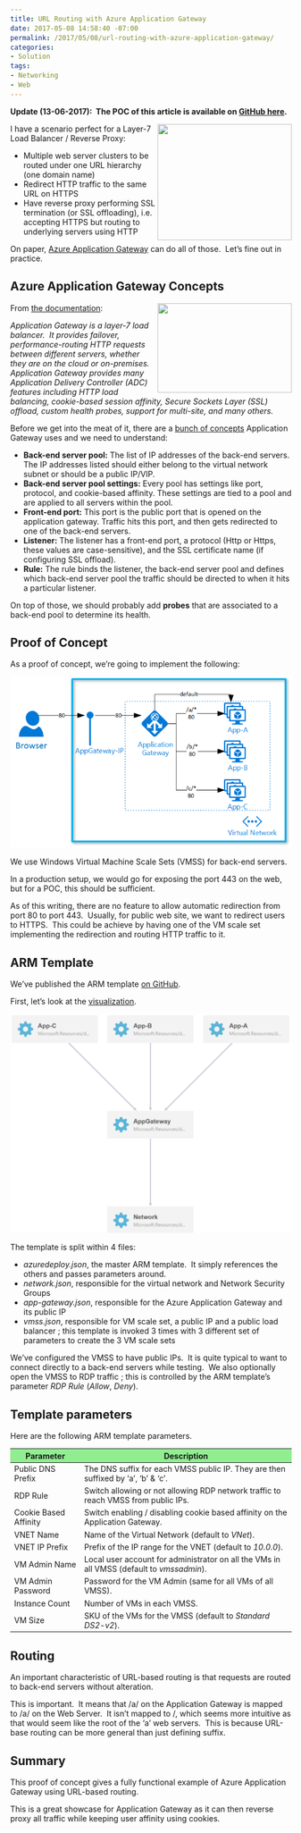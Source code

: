 ```yaml
---
title: URL Routing with Azure Application Gateway
date: 2017-05-08 14:58:40 -07:00
permalink: /2017/05/08/url-routing-with-azure-application-gateway/
categories:
- Solution
tags:
- Networking
- Web
---
```

<strong>Update (13-06-2017):  The POC of this article is available on <a href="https://github.com/vplauzon/app-gateway/tree/master/vmss-path-routing-windows">GitHub here</a>.</strong>

<img style="background-image:none;float:right;padding-top:0;padding-left:0;display:inline;padding-right:0;border-width:0;" src="https://static.pexels.com/photos/66100/pexels-photo-66100.jpeg" width="240" height="208" align="right" border="0" />I have a scenario perfect for a Layer-7 Load Balancer / Reverse Proxy:
<ul>
 	<li>Multiple web server clusters to be routed under one URL hierarchy (one domain name)</li>
 	<li>Redirect HTTP traffic to the same URL on HTTPS</li>
 	<li>Have reverse proxy performing SSL termination (or SSL offloading), i.e. accepting HTTPS but routing to underlying servers using HTTP</li>
</ul>
On paper, <a href="https://azure.microsoft.com/en-us/documentation/articles/application-gateway-introduction/" target="_blank" rel="noopener noreferrer">Azure Application Gateway</a> can do all of those.  Let’s fine out in practice.
<h2>Azure Application Gateway Concepts</h2>
<img style="background-image:none;float:right;padding-top:0;padding-left:0;display:inline;padding-right:0;border-width:0;" src="https://static.pexels.com/photos/48898/wood-cube-abc-cube-letters-48898.jpeg" width="240" height="160" align="right" border="0" />From <a href="https://docs.microsoft.com/en-us/azure/application-gateway/application-gateway-create-gateway-arm" target="_blank" rel="noopener">the documentation</a>:

<em>Application Gateway is a layer-7 load balancer.  It provides failover, performance-routing HTTP requests between different servers, whether they are on the cloud or on-premises. Application Gateway provides many Application Delivery Controller (ADC) features including HTTP load balancing, cookie-based session affinity, Secure Sockets Layer (SSL) offload, custom health probes, support for multi-site, and many others.</em>

Before we get into the meat of it, there are a <a href="https://docs.microsoft.com/en-us/azure/application-gateway/application-gateway-create-gateway-arm" target="_blank" rel="noopener">bunch of concepts</a> Application Gateway uses and we need to understand:
<ul>
 	<li><strong>Back-end server pool:</strong> The list of IP addresses of the back-end servers. The IP addresses listed should either belong to the virtual network subnet or should be a public IP/VIP.</li>
 	<li><strong>Back-end server pool settings:</strong> Every pool has settings like port, protocol, and cookie-based affinity. These settings are tied to a pool and are applied to all servers within the pool.</li>
 	<li><strong>Front-end port:</strong> This port is the public port that is opened on the application gateway. Traffic hits this port, and then gets redirected to one of the back-end servers.</li>
 	<li><strong>Listener:</strong> The listener has a front-end port, a protocol (Http or Https, these values are case-sensitive), and the SSL certificate name (if configuring SSL offload).</li>
 	<li><strong>Rule:</strong> The rule binds the listener, the back-end server pool and defines which back-end server pool the traffic should be directed to when it hits a particular listener.</li>
</ul>
On top of those, we should probably add <strong>probes</strong> that are associated to a back-end pool to determine its health.
<h2>Proof of Concept</h2>
As a proof of concept, we’re going to implement the following:

<a href="/assets/posts/2017/2/url-routing-with-azure-application-gateway/image.png"><img style="background-image:none;padding-top:0;padding-left:0;display:inline;padding-right:0;border-width:0;" title="image" src="/assets/posts/2017/2/url-routing-with-azure-application-gateway/image_thumb.png" alt="image" border="0" /></a>

We use Windows Virtual Machine Scale Sets (VMSS) for back-end servers.

In a production setup, we would go for exposing the port 443 on the web, but for a POC, this should be sufficient.

As of this writing, there are no feature to allow automatic redirection from port 80 to port 443.  Usually, for public web site, we want to redirect users to HTTPS.  This could be achieve by having one of the VM scale set implementing the redirection and routing HTTP traffic to it.
<h2>ARM Template</h2>
We’ve published the ARM template <a href="https://github.com/vplauzon/app-gateway/tree/master/vmss-path-routing-windows" target="_blank" rel="noopener">on GitHub</a>.

First, let’s look at the <a href="http://armviz.io/#/?load=https%3A%2F%2Fraw.githubusercontent.com%2Fvplauzon%2Fapp-gateway%2Fmaster%2Fvmss-path-routing-windows%2Fazuredeploy.json" target="_blank" rel="noopener">visualization</a>.

<a href="/assets/posts/2017/2/url-routing-with-azure-application-gateway/image1.png"><img style="background-image:none;padding-top:0;padding-left:0;display:inline;padding-right:0;border-width:0;" title="image" src="/assets/posts/2017/2/url-routing-with-azure-application-gateway/image_thumb1.png" alt="image" border="0" /></a>

The template is split within 4 files:
<ul>
 	<li><em>azuredeploy.json</em>, the master ARM template.  It simply references the others and passes parameters around.</li>
 	<li><em>network.json</em>, responsible for the virtual network and Network Security Groups</li>
 	<li><em>app-gateway.json</em>, responsible for the Azure Application Gateway and its public IP</li>
 	<li><em>vmss.json</em>, responsible for VM scale set, a public IP and a public load balancer ; this template is invoked 3 times with 3 different set of parameters to create the 3 VM scale sets</li>
</ul>
We’ve configured the VMSS to have public IPs.  It is quite typical to want to connect directly to a back-end servers while testing.  We also optionally open the VMSS to RDP traffic ; this is controlled by the ARM template’s parameter <em>RDP Rule</em> (<em>Allow</em>, <em>Deny</em>).
<h2>Template parameters</h2>
Here are the following ARM template parameters.
<table>
<thead>
<tr style="background:lightgreen;">
<th>Parameter</th>
<th>Description</th>
</tr>
</thead>
<tbody>
<tr>
<td>Public DNS Prefix</td>
<td>The DNS suffix for each VMSS public IP.
They are then suffixed by ‘a’, ‘b’ &amp; ‘c’.</td>
</tr>
<tr>
<td>RDP Rule</td>
<td>Switch allowing or not allowing RDP network traffic to reach VMSS from public IPs.</td>
</tr>
<tr>
<td>Cookie Based Affinity</td>
<td>Switch enabling / disabling cookie based affinity on the Application Gateway.</td>
</tr>
<tr>
<td>VNET Name</td>
<td>Name of the Virtual Network (default to <em>VNet</em>).</td>
</tr>
<tr>
<td>VNET IP Prefix</td>
<td>Prefix of the IP range for the VNET (default to <em>10.0.0</em>).</td>
</tr>
<tr>
<td>VM Admin Name</td>
<td>Local user account for administrator on all the VMs in all VMSS (default to <em>vmssadmin</em>).</td>
</tr>
<tr>
<td>VM Admin Password</td>
<td>Password for the VM Admin (same for all VMs of all VMSS).</td>
</tr>
<tr>
<td>Instance Count</td>
<td>Number of VMs in each VMSS.</td>
</tr>
<tr>
<td>VM Size</td>
<td>SKU of the VMs for the VMSS (default to <em>Standard DS2-v2</em>).</td>
</tr>
</tbody>
</table>
<h2>Routing</h2>
An important characteristic of URL-based routing is that requests are routed to back-end servers without alteration.

This is important.  It means that /a/ on the Application Gateway is mapped to /a/ on the Web Server.  It isn’t mapped to /, which seems more intuitive as that would seem like the root of the ‘a’ web servers.  This is because URL-base routing can be more general than just defining suffix.
<h2>Summary</h2>
This proof of concept gives a fully functional example of Azure Application Gateway using URL-based routing.

This is a great showcase for Application Gateway as it can then reverse proxy all traffic while keeping user affinity using cookies.